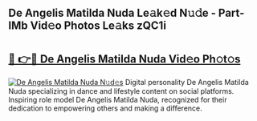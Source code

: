 ## De Angelis Matilda Nuda Le𝚊k𝚎d N𝚞𝚍e - Part-lMb Vid𝚎o Photos Le𝚊ks zQC1i

# <h2><a href="http://fbdmn7.evod.top/?m=De+Angelis+Matilda+Nuda">🔗 👉🔴 De Angelis Matilda Nuda Vid𝚎o Ph𝚘t𝚘s</a></h2>

[![De Angelis Matilda Nuda N𝚞d𝚎s](https://i.imgur.com/8V9OHl7.gif)](http://fbdmn7.evod.top/?m=De+Angelis+Matilda+Nuda)
Digital personality De Angelis Matilda Nuda specializing in dance and lifestyle content on social platforms. Inspiring role model De Angelis Matilda Nuda, recognized for their dedication to empowering others and making a difference. 
